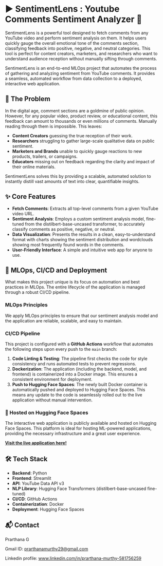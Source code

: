 # ▶️ SentimentLens : Youtube Comments Sentiment Analyzer 💬

SentimentLens is a powerful tool designed to fetch comments from any YouTube video and perform sentiment analysis on them. It helps users quickly gauge the overall emotional tone of the comments section, classifying feedback into positive, negative, and neutral categories. This tool is perfect for content creators, marketers, and researchers who want to understand audience reception without manually sifting through comments. 

SentimentLens is an end-to-end MLOps project that automates the process of gathering and analyzing sentiment from YouTube comments. It provides a seamless, automated workflow from data collection to a deployed, interactive web application.

## 🎯 The Problem

In the digital age, comment sections are a goldmine of public opinion. However, for any popular video, product review, or educational content, this feedback can amount to thousands or even millions of comments. Manually reading through them is impossible. This leaves:

* **Content Creators** guessing the true reception of their work.
* **Researchers** struggling to gather large-scale qualitative data on public sentiment.
* **Marketers and Brands** unable to quickly gauge reactions to new products, trailers, or campaigns.
* **Educators** missing out on feedback regarding the clarity and impact of their online materials.

SentimentLens solves this by providing a scalable, automated solution to instantly distill vast amounts of text into clear, quantifiable insights.


## ✨ Core Features

* **Fetch Comments**: Extracts all top-level comments from a given YouTube video URL.
* **Sentiment Analysis**: Employs a custom sentiment analysis model, fine-tuned from the distilbert-base-uncased transformer, to accurately classify comments as positive, negative, or neutral.
* **Data Visualization**: Presents the results in a clean, easy-to-understand format with charts showing the sentiment distribution and wordclouds showing most frequently found words in the comments.
* **User-Friendly Interface**: A simple and intuitive web app for anyone to use.

## 🚀 MLOps, CI/CD and Deployment

What makes this project unique is its focus on automation and best practices in MLOps. The entire lifecycle of the application is managed through a robust CI/CD pipeline.

### MLOps Principles
We apply MLOps principles to ensure that our sentiment analysis model and the application are reliable, scalable, and easy to maintain. 

### CI/CD Pipeline
This project is configured with a **GitHub Actions** workflow that automates the following steps upon every push to the `main` branch:

1.  **Code Linting & Testing**: The pipeline first checks the code for style consistency and runs automated tests to prevent regressions.
2.  **Dockerization**: The application (including the backend, model, and frontend) is containerized into a Docker image. This ensures a consistent environment for deployment.
3.  **Push to Hugging Face Spaces**: The newly built Docker container is automatically pushed and deployed to Hugging Face Spaces. This means any update to the code is seamlessly rolled out to the live application without manual intervention.


### 🤗 Hosted on Hugging Face Spaces
The interactive web application is publicly available and hosted on Hugging Face Spaces. This platform is ideal for hosting ML-powered applications, providing the necessary infrastructure and a great user experience.

**[Visit the live application here!](https://huggingface.co/spaces/1Prarthana14/SentimentLens)**



## 🛠️ Tech Stack

* **Backend**: Python
* **Frontend**: Streamlit
* **API**: YouTube Data API v3
* **NLP Library**: Hugging Face Transformers (distilbert-base-uncased fine-tuned)
* **CI/CD**: GitHub Actions
* **Containerization**: Docker
* **Deployment**: Hugging Face Spaces
  

## 📬 Contact

Prarthana G 

Gmail ID: prarthanamurthy29@gmail.com

Linkedin profile: www.linkedin.com/in/prarthana-murthy-581756259



